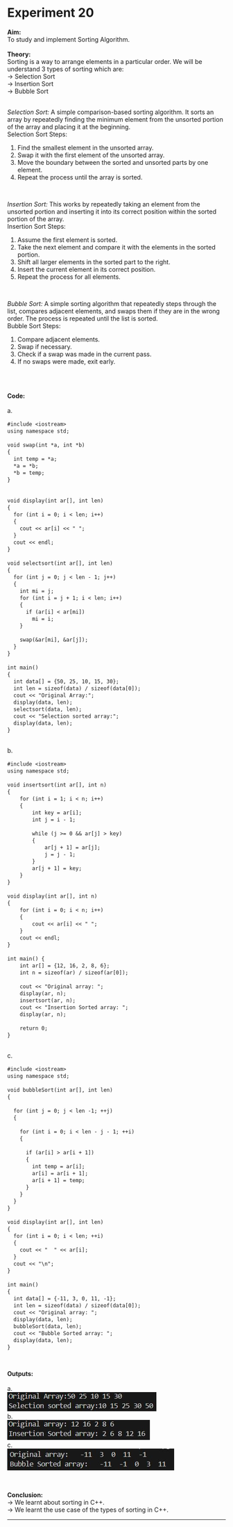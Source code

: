 # Experiment 20

**Aim:** <br>
To study and implement Sorting Algorithm. <br>
<br>
**Theory:** <br>
Sorting is a way to arrange elements in a particular order. We will be understand 3 types of sorting which are: <br>
&#8594; Selection Sort <br>
&#8594; Insertion Sort <br>
&#8594; Bubble Sort <br>
<br>

_Selection Sort:_ A simple comparison-based sorting algorithm. It sorts an array by repeatedly finding the minimum element from the unsorted portion of the array and placing it at the beginning. <br>
Selection Sort Steps: <br>
1. Find the smallest element in the unsorted array. <br>
2. Swap it with the first element of the unsorted array. <br>
3. Move the boundary between the sorted and unsorted parts by one element. <br>
4. Repeat the process until the array is sorted. <br>
<br>

_Insertion Sort:_ This works by repeatedly taking an element from the unsorted portion and inserting it into its correct position within the sorted portion of the array. <br>
Insertion Sort Steps: <br>
1. Assume the first element is sorted. <br>
2. Take the next element and compare it with the elements in the sorted portion. <br>
3. Shift all larger elements in the sorted part to the right. <br>
4. Insert the current element in its correct position. <br>
5. Repeat the process for all elements. <br>
<br>

_Bubble Sort:_ A simple sorting algorithm that repeatedly steps through the list, compares adjacent elements, and swaps them if they are in the wrong order. The process is repeated until the list is sorted. <br>
Bubble Sort Steps: <br>
1. Compare adjacent elements. <br>
2. Swap if necessary. <br>
3. Check if a swap was made in the current pass. <br>
4. If no swaps were made, exit early. <br>
<br>
<br>

**Code:** <br>
<br>
a.<br>

```
#include <iostream>
using namespace std;

void swap(int *a, int *b) 
{
  int temp = *a;
  *a = *b;
  *b = temp;
}


void display(int ar[], int len) 
{
  for (int i = 0; i < len; i++) 
  {
    cout << ar[i] << " ";
  }
  cout << endl;
}

void selectsort(int ar[], int len) 
{
  for (int j = 0; j < len - 1; j++) 
  {
    int mi = j;
    for (int i = j + 1; i < len; i++) 
    {
      if (ar[i] < ar[mi])
        mi = i;
    }

    swap(&ar[mi], &ar[j]);
  }
}

int main() 
{
  int data[] = {50, 25, 10, 15, 30};
  int len = sizeof(data) / sizeof(data[0]);
  cout << "Original Array:";
  display(data, len);
  selectsort(data, len);
  cout << "Selection sorted array:";
  display(data, len);
}

```
<br>
b.<br>

```
#include <iostream>
using namespace std;

void insertsort(int ar[], int n) 
{
    for (int i = 1; i < n; i++) 
    {
        int key = ar[i];
        int j = i - 1;

        while (j >= 0 && ar[j] > key) 
        {
            ar[j + 1] = ar[j];
            j = j - 1;
        }
        ar[j + 1] = key;
    }
}

void display(int ar[], int n) 
{
    for (int i = 0; i < n; i++) 
    {
        cout << ar[i] << " ";
    }
    cout << endl;
}

int main() {
    int ar[] = {12, 16, 2, 8, 6};
    int n = sizeof(ar) / sizeof(ar[0]);

    cout << "Original array: ";
    display(ar, n);
    insertsort(ar, n);
    cout << "Insertion Sorted array: ";
    display(ar, n);

    return 0;
}

```
<br>
c.<br>

```
#include <iostream>
using namespace std;

void bubbleSort(int ar[], int len) 
{

  for (int j = 0; j < len -1; ++j) 
  {
      
    for (int i = 0; i < len - j - 1; ++i) 
    {

      if (ar[i] > ar[i + 1]) 
      {
        int temp = ar[i];
        ar[i] = ar[i + 1];
        ar[i + 1] = temp;
      }
    }
  }
}

void display(int ar[], int len) 
{
  for (int i = 0; i < len; ++i) 
  {
    cout << "  " << ar[i];
  }
  cout << "\n";
}

int main() 
{
  int data[] = {-11, 3, 0, 11, -1};
  int len = sizeof(data) / sizeof(data[0]);
  cout << "Original array: ";
  display(data, len);
  bubbleSort(data, len);
  cout << "Bubble Sorted array: ";  
  display(data, len);
}
```
<br>


**Outputs:**  <br>
<br>
a.<br>
![exp20a output](https://github.com/tanishaamenon/CDS---Sorting/blob/main/exp20a.JPG) <br>
b.<br>
![exp20b output](https://github.com/tanishaamenon/CDS---Sorting/blob/main/exp20b.JPG) <br>
c.<br>
![exp20c output](https://github.com/tanishaamenon/CDS---Sorting/blob/main/exp20c.JPG) <br>

<br>

**Conclusion:** <br>
&#8594; We learnt about sorting in C++. <br>
&#8594; We learnt the use case of the types of sorting in C++. <br>
*******
<br>
